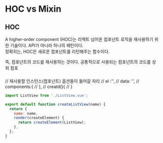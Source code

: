 # HOC vs Mixin

## HOC

A higher-order component (HOC)는 리액트 넘어온 컴포넌트 로직을 재사용하기 위한 기술이다. API가 아니라 하나의 패턴이다.  
정확히는, HOC은 새로운 컴포넌트를 리턴해주는 함수이다.

즉, 컴포넌트의 코드를 재사용하는 것이다. 공통적으로 사용되는 컴포넌트의 코드를 상위 컴포

###

// 재사용할 인스턴스(컴포넌트) 옵션들이 들어갈 자리
// el :'',
// data: '',
// components:{
// },
// creatd(){
// }

```js
import ListView from './ListView.vue';

export default function createListView(name) {
  return {
    name: name,
    render(createElement) {
      return createElement(ListView);
    },
  };
}
```
